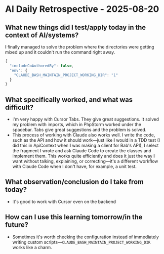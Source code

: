 # AI Daily Retrospective - 2025-08-20

## **What new things did I test/apply today in the context of AI/systems?**

I finally managed to solve the problem where the directories were getting mixed up and it couldn't run the command right away.

```jsx
{
  "includeCoAuthoredBy": false,
  "env": {
    "CLAUDE_BASH_MAINTAIN_PROJECT_WORKING_DIR": "1"
  }
}
```

## **What specifically worked, and what was difficult?**

- I'm very happy with Cursor Tabs. They give great suggestions. It solved my problem with imports, which in PhpStorm worked under the spacebar. Tabs give great suggestions and the problem is solved.
- This process of working with Claude also works well. I write the code, such as the API and how it should work—just like I would in a TDD test (I did this in ApiContext when I was making a client for Bab's API), I select the fragment I wrote and ask Claude Code to create the classes and implement them. This works quite efficiently and does it just the way I want without talking, explaining, or correcting—it's a different workflow with Claude Code when I don't have, for example, a unit test.

## **What observation/conclusion do I take from today?**

- It's good to work with Cursor even on the backend

## **How can I use this learning tomorrow/in the future?**

- Sometimes it's worth checking the configuration instead of immediately writing custom scripts—`CLAUDE_BASH_MAINTAIN_PROJECT_WORKING_DIR` works like a charm.
